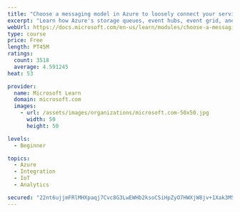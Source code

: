 ```yaml
---
title: "Choose a messaging model in Azure to loosely connect your services"
excerpt: "Learn how Azure's storage queues, event hubs, event grid, and service bus can improve your communication between devices."
webUrl: https://docs.microsoft.com/en-us/learn/modules/choose-a-messaging-model-in-azure-to-connect-your-services/
type: course
price: Free
length: PT45M
ratings:
  count: 3518
  average: 4.591245
heat: 53

provider:
  name: Microsoft Learn
  domain: microsoft.com
  images:
    - url: /assets/images/organizations/microsoft.com-50x50.jpg
      width: 50
      height: 50

levels:
  - Beginner

topics:
  - Azure
  - Integration
  - IoT
  - Analytics

secured: "22nt6ujjmFRlMHXpaqj7Cvc8G3LwEWHb2ksoCSiHpZyO7HWXjW8jv+1Xak3M5Si/cHxM1gjvfso/ToVZWAKxmyWFkpnZ5HEkH0CQZiqt5ZbsRdChTkOQGtYLK6x0S9DSE1J7ZWpLAkTktxf6nRa36zJUOEpBgpLjnh4iHswFkc4fVbgeATGbI58j2uXoBeQ7CwimxfQcNVGpYbXA5rvS8wmfn3QU3+q3FjfBP6gkO0hkPE5pTElr6+bqlw8wzKAweEVzb+m87ULoljHWFdgbyAqcbJ+mD2xkNQv7thDO8PGjshr+MjOkuVfV8FOfV9e5O84AzhHHOHXtfzUeyVMXJxcUMRvEYbo/0VLUtXMqBsDT/VBwjJ+C3fi1o70WeUfE/64mM2a/z27Xod6SRPAvjmZg/bxSFAyl0y3JsW2pm5Q=;Q+wJsvZeT1FQ0MbLZwlBvw=="
---
```



